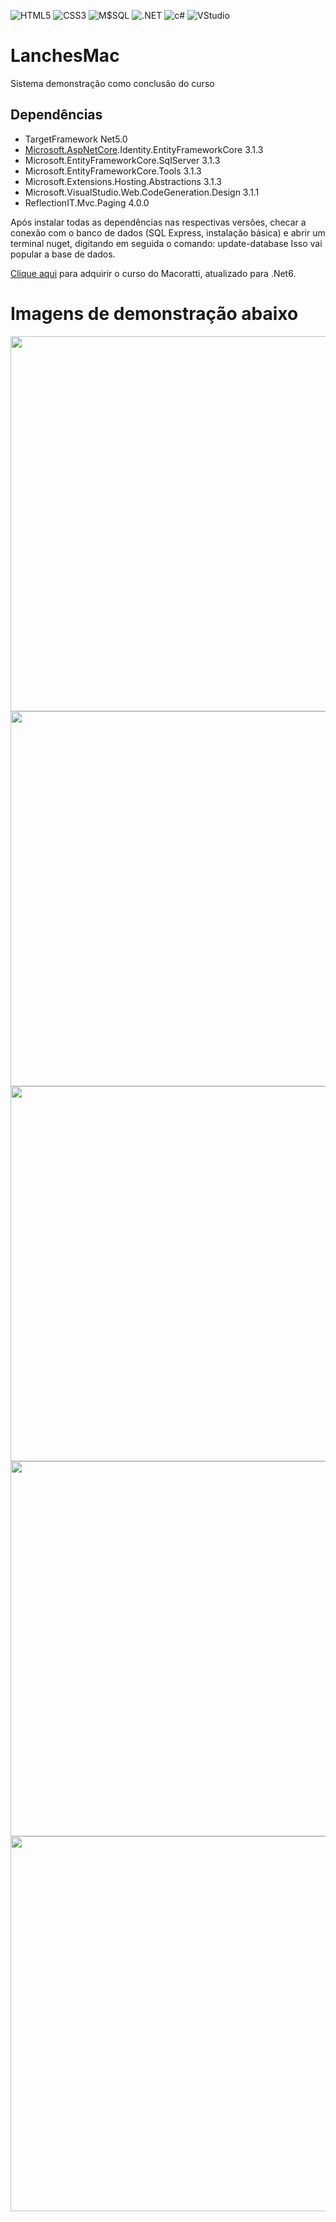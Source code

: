 ![HTML5](https://img.shields.io/badge/HTML5-E34F26?style=for-the-badge&logo=html5&logoColor=white)
![CSS3](https://img.shields.io/badge/CSS-239120?&style=for-the-badge&logo=css3&logoColor=white)
![M$SQL](https://img.shields.io/badge/SQL-328BEC?style=for-the-badge&logo=microsoftsqlserver&logoColor=white)
![.NET](https://img.shields.io/badge/.NET-5C2D91?style=for-the-badge&logo=.net&logoColor=white)
![c#](https://img.shields.io/badge/C%23-239120?style=for-the-badge&logo=c-sharp&logoColor=white)
![VStudio](https://img.shields.io/badge/VStudio-blueviolet?style=for-the-badge&logo=visualstudio&logoColor=white)

# LanchesMac
Sistema demonstração como conclusão do curso

## Dependências
* TargetFramework Net5.0
* [Microsoft.AspNetCore](https://github.com/aspnet/AspNetCore).Identity.EntityFrameworkCore 3.1.3
* Microsoft.EntityFrameworkCore.SqlServer 3.1.3
* Microsoft.EntityFrameworkCore.Tools 3.1.3
* Microsoft.Extensions.Hosting.Abstractions 3.1.3
* Microsoft.VisualStudio.Web.CodeGeneration.Design 3.1.1
* ReflectionIT.Mvc.Paging 4.0.0

Após instalar todas as dependências nas respectivas versões, checar a conexão com o banco de dados (SQL Express, instalação básica) e abrir um terminal nuget, digitando em seguida o comando: update-database
Isso vai popular a base de dados.

<a href="https://www.udemy.com/course/curso-de-asp-net-core-mvc-criando-um-site-do-zero/">Clique aqui</a> para adquirir o curso do Macoratti, atualizado para .Net6.

# Imagens de demonstração abaixo

<div align="center">
<img src="https://user-images.githubusercontent.com/83375136/196585027-298055f9-0815-4b80-89c8-001b4628ca43.png" width="600px" />
</div>

<div align="center">
<img src="https://user-images.githubusercontent.com/83375136/196585059-0c53ff0b-44ef-4e6a-a5e0-4cec628ff68a.png" width="600px" />
</div>

<div align="center">
<img src="https://user-images.githubusercontent.com/83375136/196585084-79d5e39c-a180-4720-857c-c6f0503345a2.png" width="600px" />
</div>

<div align="center">
<img src="https://user-images.githubusercontent.com/83375136/196585821-bf167bb5-7854-4d05-95c0-287265da2a7e.png" width="600px" />
</div>

<div align="center">
<img src="https://user-images.githubusercontent.com/83375136/196585138-bc40ec15-2fd3-418c-a5b9-9f86b0d103bd.png" width="600px" />
</div>


